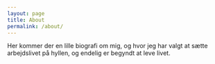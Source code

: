 ```yaml
---
layout: page
title: About
permalink: /about/
---
```


<amp-img width="600" height="300" layout="responsive" src="http://lorempixel.com/600/300/sports"></amp-img>

Her kommer der en lille biografi om mig, og hvor jeg har valgt at sætte arbejdslivet på hyllen, og endelig er begyndt at leve livet.